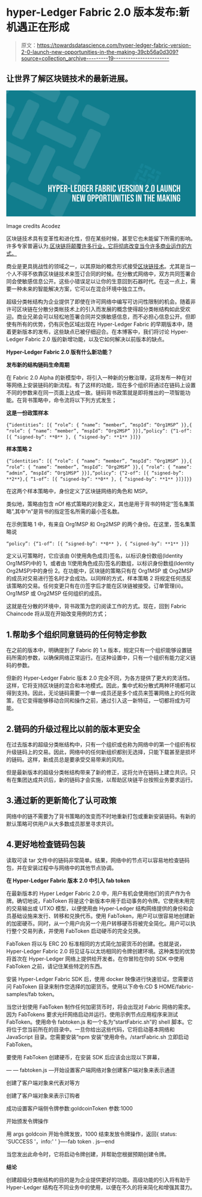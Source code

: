 # hyper-Ledger Fabric 2.0 版本发布:新机遇正在形成

> 原文：<https://towardsdatascience.com/hyper-ledger-fabric-version-2-0-launch-new-opportunities-in-the-making-39cb56a0d309?source=collection_archive---------19----------------------->

## 让世界了解区块链技术的最新进展。

![](img/69903253fe3c215b21e28ac419c4a5a1.png)

Image credits Acodez

区块链技术具有变革性和进化性，但在某些时候，甚至它也未能留下所需的影响。许多专家普遍认为,[区块链将颠覆许多行业，它将彻底改变当今许多商业运作的方式。](https://acodez.in/industries-blockchain-disrupt/)

商业是更具挑战性的领域之一，以其原始的概念形式接受[区块链技术](https://medium.com/@acodez/introduction-to-blockchain-technology-evolution-attacks-24c2743add59)。尤其是当一个人不得不依靠区块链技术来签订合同的时候。在分散式网络中，双方共同签署合同会使敏感信息公开。这些小错误足以让你的生意回到石器时代。在这一点上，需要一种未来的智能解决方案，它可以在混合环境中独立工作。

超级分类帐结构为企业提供了即使在许可网络中编写可访问性限制的机会。随着非许可区块链在分散分类帐技术上的引入而发展的概念使得超分类帐结构如此受欢迎。商业兄弟会可以轻松地签署合同并交换敏感信息，而不必担心信息公开。但即使有所有的优势，仍有灰色区域出现在 Hyper-Ledger Fabric 的早期版本中，随着更新版本的发布，这些缺点已被仔细迎合。在本博客中，我们将讨论 Hyper-Ledger Fabric 2.0 版的新增功能，以及它如何解决以前版本的缺点。

**Hyper-Ledger Fabric 2.0 版有什么新功能？**

**发布新的结构链码生命周期**

在 Fabric 2.0 Alpha 的新模型中，将引入一种新的分散治理，这将发布一种在对等网络上安装链码的新流程。有了这样的功能，现在多个组织将通过在链码上设置不同的参数来在同一页面上达成一致。链码背书政策就是即将推出的一项智能功能。在背书策略中，命令流将以下列方式发生；

**这是一份政策样本**

```
{“identities”: [{ “role”: { “name”: “member”, “mspId”: “Org1MSP” }},{ “role”: { “name”: “member”, “mspId”: “Org2MSP” }}],“policy”: {“1-of”: [{ “signed-by”: **0** }, { “signed-by”: **1** }]}}
```

**样本策略 2**

```
{“identities”: [{ “role”: { “name”: “member”, “mspId”: “Org1MSP” }},{ “role”: { “name”: “member”, “mspId”: “Org2MSP” }},{ “role”: { “name”: “admin”, “mspId”: “Org1MSP” }}],“policy”: {“2-of”: [{ “signed-by”: **2**},{ “1-of”: [{ “signed-by”: **0** }, { “signed-by”: **1** }]}]}}
```

在这两个样本策略中，身份定义了区块链网络的角色和 MSP。

类似地，策略由包含 nOf 格式策略的对象定义，其也是用于背书的特定“签名集策略”,其中“n”是背书的指定签名所需的最小签名数。

在示例策略 1 中，有来自 Org1MSP 和 Org2MSP 的两个身份。在这里，签名集策略说

```
“policy”: {“1-of”: [{ “signed-by”: **0** }, { “signed-by”: **1** }]}
```

定义认可策略时，它应该由 0(使用角色成员)签名，以标识身份数组(Identity Org1MSP)中的 1，或者由 1(使用角色成员)签名的数组，以标识身份数组(Identity Org2MSP)中的身份 2。在功能中，区块链的策略只有在 Org1MSP 或 Org2MSP 的成员对交易进行签名时才会成功。以同样的方式，样本策略 2 将规定任何违反该策略的交易。任何变更只有在(I)签字后才能在区块链被接受。订单管理(ii)。Org1MSP 或 Org2MSP 任何组织的成员。

这就是在分散的环境中，背书政策为您的阅读工作的方式。现在，回到 Fabric Chaincode 将从现在开始改变用例的方式；

## 1.帮助多个组织同意链码的任何特定参数

在之前的版本中，明确提到了 Fabric 的 1.x 版本，规定只有一个组织能够设置链码所需的参数，以确保网络正常运行。在这种设置中，只有一个组织有能力定义链码的参数。

但新的 Hyper-Ledger Fabric 版本 2.0 完全不同，为各方提供了更大的灵活性。这样，它将支持区块链的混合和本地模式。因此，集中式和分散式两种环境都可以得到支持。因此，无论链码需要一个单一成员还是多个成员来签署网络上的任何政策，在它变得能够移动合同和操作之前，通过引入这一新特征，一切都将成为可能。

## 2.链码的升级过程比以前的版本更安全

在过去版本的超级分类帐结构中，只有一个组织或也称为网络中的第一个组织有权升级链码上的交易。因此，网络中的任何新组织都别无选择，只能下载甚至是损坏的链码。这样，新成员总是要承受交易带来的风险。

但是最新版本的超级分类帐结构带来了新的修正，这将允许在链码上建立共识。只有在集团达成共识后，新的链码才会实施，以帮助区块链平台按照业务要求运行。

## 3.通过新的更新简化了认可政策

网络中的链不需要为了背书策略的改变而不时地重新打包或重新安装链码。有新的默认策略可供用户从大多数成员那里寻求共识。

## 4.更好地检查链码包装

读取可读 tar 文件中的链码非常简单。结果，网络中的节点可以容易地检查链码包，并在安装过程中与网络中的其他节点协调。

**在 Hyper-Ledger Fabric 版本 2.0 中引入 fab token**

在最新版本的 Hyper Ledger Fabric 2.0 中，用户有机会使用他们的资产作为令牌。确切地说，FabToken 将是这个新版本中用于启动事务的令牌。它使用未用完的交易输出或 UTXO 模型，以便使用由 Hyper-Ledger 结构网络提供的身份和会员基础设施来发行、转移和兑换代币。使用 FabToken，用户可以很容易地创建新的加密硬币。同时，从一个用户向另一个用户转移硬币将被完全简化。用户可以执行整个交易列表，并使用 FabToken 启动硬币的完全兑换。

FabToken 将以与 ERC 20 标准相同的方式简化加密货币的创建。也就是说，Hyper-Ledger Fabric 2.0 将见证与以太坊相同的令牌创建环境。这种类型的优势将首次在 Hyper-Ledger 网络上提供给开发者。在你冒险在你的 SDK 中使用 FabToken 之前，请记住某些特定的东西。

安装 Hyper-Ledger Fabric SDK 后，使用 docker 映像进行快速验证。您需要访问 FabToken 目录来制作您选择的加密货币。使用以下命令:CD $ HOME/fabric-samples/fab token。

当您计划使用 FabToken 制作任何加密货币时，将会出现对 Fabric 网络的需求。因为 FabTokens 要求光纤网络启动并运行。使用示例节点应用程序来测试 FabToken。使用命令 fabtoken.js 和一个名为“startFabric.sh”的 shell 脚本。它将位于您当前所在的目录中。一旦你给出这些代码，它将启动基本网络和 JavaScript 目录。您需要安装“npm 安装”使用命令。/startFabric.sh 立即启动 FabToken。

要使用 FabToken 创建硬币，在安装 SDK 后应该会出现以下屏幕，

— — fabtoken.js —开始设置客户端网络对象创建客户端对象来表示通道

创建了客户端对象来代表对等方

创建了客户端对象来表示订购者

成功设置客户端侧令牌参数:goldcoinToken 参数:1000

开始颁发令牌操作

用 args goldcoin 开始令牌发放，1000 结束发放令牌操作，返回{ status: 'SUCCESS '，info:' ' }—-fab token . js—end

当您发出此命令时，它将启动令牌创建，并帮助您根据预期创建令牌。

**结论**

创建超级分类帐结构的目的是为企业提供更好的功能。高级功能的引入将有助于 Hyper-Ledger 结构在不同业务中的使用，以便在不久的将来简化和增强其潜力。